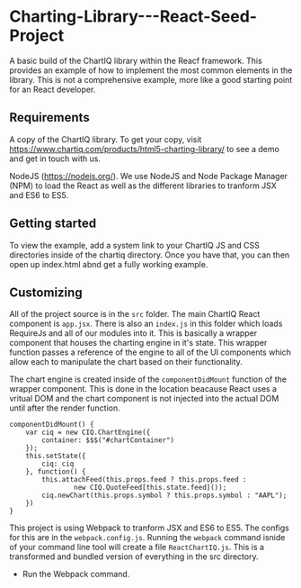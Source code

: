# Charting-Library---React-Seed-Project

A basic build of the ChartIQ library within the Reacf framework. This provides an example of how to implement the most common elements in the library. This is not a comprehensive example, more like a good starting point for an React developer.

## Requirements

A copy of the ChartIQ library. To get your copy, visit https://www.chartiq.com/products/html5-charting-library/ to see a demo and get in touch with us.

NodeJS (https://nodejs.org/). We use NodeJS and Node Package Manager (NPM) to load the React as well as the different libraries to tranform JSX and ES6 to ES5.

## Getting started

To view the example, add a system link to your ChartIQ JS and CSS directories inside of the chartiq directory. Once you have that, you can then open up index.html abnd get a fully working example.

## Customizing 
All of the project source is in the ```src``` folder. The main ChartIQ React component is ```app.jsx```. There is also an ```index.js``` in this folder which loads RequireJs and all of our modules into it. This is basically a wrapper component that houses the charting engine in it's state. This wrapper function passes a reference of the engine to all of the UI components which allow each to manipulate the chart based on their functionality. 

The chart engine is created inside of the ```componentDidMount``` function of the wrapper component. This is done in the location beacause React uses a vritual DOM and the chart component is not injected into the actual DOM until after the render function.
``` 
componentDidMount() {
    var ciq = new CIQ.ChartEngine({
        container: $$$("#chartContainer")
    });
    this.setState({
        ciq: ciq
    }, function() {
        this.attachFeed(this.props.feed ? this.props.feed : 
                new CIQ.QuoteFeed[this.state.feed]());
        ciq.newChart(this.props.symbol ? this.props.symbol : "AAPL");
    })
}
```



This project is using Webpack to tranform JSX and ES6 to ES5. The configs for this are in the ```webpack.config.js```. Running the ```webpack``` command isnide of your command line tool will create a file ```ReactChartIQ.js```. This is a transformed and bundled version of everything in the src directory. 
* Run the Webpack command.
